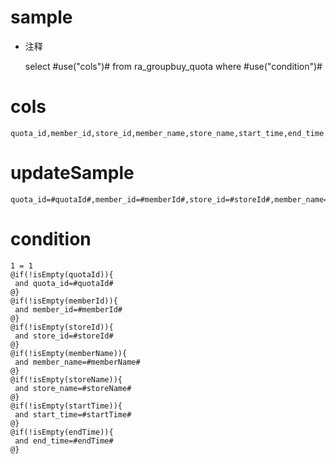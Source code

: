 sample
===
* 注释

	select #use("cols")# from ra_groupbuy_quota  where  #use("condition")#

cols
===
	quota_id,member_id,store_id,member_name,store_name,start_time,end_time

updateSample
===
	
	quota_id=#quotaId#,member_id=#memberId#,store_id=#storeId#,member_name=#memberName#,store_name=#storeName#,start_time=#startTime#,end_time=#endTime#

condition
===

	1 = 1  
	@if(!isEmpty(quotaId)){
	 and quota_id=#quotaId#
	@}
	@if(!isEmpty(memberId)){
	 and member_id=#memberId#
	@}
	@if(!isEmpty(storeId)){
	 and store_id=#storeId#
	@}
	@if(!isEmpty(memberName)){
	 and member_name=#memberName#
	@}
	@if(!isEmpty(storeName)){
	 and store_name=#storeName#
	@}
	@if(!isEmpty(startTime)){
	 and start_time=#startTime#
	@}
	@if(!isEmpty(endTime)){
	 and end_time=#endTime#
	@}
	
	